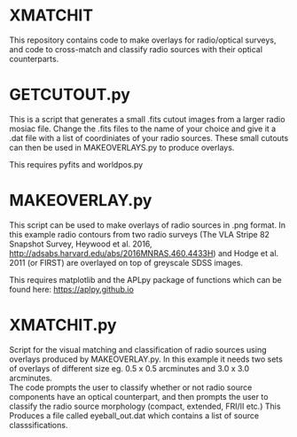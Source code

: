 # XMATCHIT
This repository contains code to make overlays for radio/optical surveys, and code to cross-match and classify radio sources with their optical counterparts.   

 
# GETCUTOUT.py  
 This is a script that generates a small .fits cutout images from a larger radio mosiac file.
 Change the .fits files to the name of your choice and give it a .dat file with a list of coordiniates of your radio sources.
 These small cutouts can then be used in MAKEOVERLAYS.py to produce overlays. 

 This requires pyfits and worldpos.py 

# MAKEOVERLAY.py

This script can be used to make overlays of radio sources in .png format.
In this example radio contours from two radio surveys (The VLA Stripe 82 Snapshot Survey, Heywood et al. 2016, http://adsabs.harvard.edu/abs/2016MNRAS.460.4433H) and Hodge et al. 2011 (or FIRST) are overlayed on top of greyscale SDSS images. 

This requires matplotlib and the APLpy package of functions which can be found here: https://aplpy.github.io

# XMATCHIT.py

 Script for the visual matching and classification of radio sources using overlays produced by MAKEOVERLAY.py.
 In this example it needs two sets of overlays of different size eg. 0.5 x 0.5 arcminutes and 3.0 x 3.0 arcminutes.  
 The code prompts the user to classify whether or not radio source components have an optical counterpart, and then prompts the user to classify the radio source morphology (compact, extended, FRI/II etc.) 
This Produces a file called eyeball_out.dat which contains a list of source classsifications.



